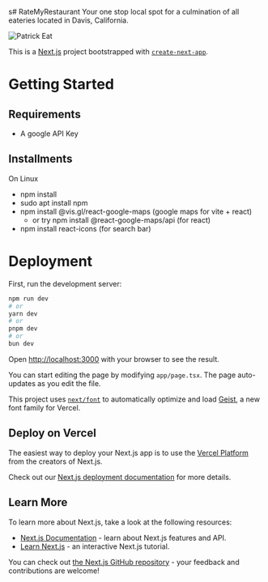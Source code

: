s# RateMyRestaurant
Your one stop local spot for a culmination of all eateries located in Davis, California.

![Patrick Eat](https://media3.giphy.com/media/v1.Y2lkPTc5MGI3NjExbmpkbGJwMWJ0N3JyaDQxcTdzYmpxN3Z0NzA0ZjZhNHJ1Z3ptNmhkaSZlcD12MV9pbnRlcm5hbF9naWZfYnlfaWQmY3Q9Zw/12uXi1GXBibALC/giphy.gif)

This is a [Next.js](https://nextjs.org) project bootstrapped with [`create-next-app`](https://nextjs.org/docs/app/api-reference/cli/create-next-app).

# Getting Started

## Requirements
- A google API Key

## Installments
On Linux
- npm install
- sudo apt install npm
- npm install @vis.gl/react-google-maps (google maps for vite + react)
  - or try npm install @react-google-maps/api (for react)
- npm install react-icons (for search bar)

# Deployment
First, run the development server:

```bash
npm run dev
# or
yarn dev
# or
pnpm dev
# or
bun dev
```

Open [http://localhost:3000](http://localhost:3000) with your browser to see the result.

You can start editing the page by modifying `app/page.tsx`. The page auto-updates as you edit the file.

This project uses [`next/font`](https://nextjs.org/docs/app/building-your-application/optimizing/fonts) to automatically optimize and load [Geist](https://vercel.com/font), a new font family for Vercel.

## Deploy on Vercel

The easiest way to deploy your Next.js app is to use the [Vercel Platform](https://vercel.com/new?utm_medium=default-template&filter=next.js&utm_source=create-next-app&utm_campaign=create-next-app-readme) from the creators of Next.js.

Check out our [Next.js deployment documentation](https://nextjs.org/docs/app/building-your-application/deploying) for more details.







## Learn More

To learn more about Next.js, take a look at the following resources:

- [Next.js Documentation](https://nextjs.org/docs) - learn about Next.js features and API.
- [Learn Next.js](https://nextjs.org/learn) - an interactive Next.js tutorial.

You can check out [the Next.js GitHub repository](https://github.com/vercel/next.js) - your feedback and contributions are welcome!
